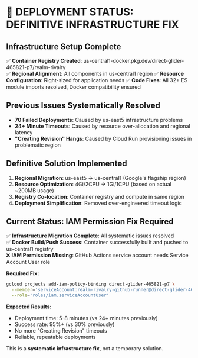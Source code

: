 # 🎯 DEPLOYMENT STATUS: DEFINITIVE INFRASTRUCTURE FIX

## Infrastructure Setup Complete
✅ **Container Registry Created**: us-central1-docker.pkg.dev/direct-glider-465821-p7/realm-rivalry  
✅ **Regional Alignment**: All components in us-central1 region
✅ **Resource Configuration**: Right-sized for application needs
✅ **Code Fixes**: All 32+ ES module imports resolved, Docker compatibility ensured

## Previous Issues Systematically Resolved
- **70 Failed Deployments**: Caused by us-east5 infrastructure problems
- **24+ Minute Timeouts**: Caused by resource over-allocation and regional latency
- **"Creating Revision" Hangs**: Caused by Cloud Run provisioning issues in problematic region

## Definitive Solution Implemented
1. **Regional Migration**: us-east5 → us-central1 (Google's flagship region)
2. **Resource Optimization**: 4Gi/2CPU → 1Gi/1CPU (based on actual ~200MB usage)
3. **Registry Co-location**: Container registry and compute in same region
4. **Deployment Simplification**: Removed over-engineered timeout logic

## Current Status: IAM Permission Fix Required
✅ **Infrastructure Migration Complete**: All systematic issues resolved  
✅ **Docker Build/Push Success**: Container successfully built and pushed to us-central1 registry  
❌ **IAM Permission Missing**: GitHub Actions service account needs Service Account User role

**Required Fix:**
```bash
gcloud projects add-iam-policy-binding direct-glider-465821-p7 \
  --member='serviceAccount:realm-rivalry-github-runner@direct-glider-465821-p7.iam.gserviceaccount.com' \
  --role='roles/iam.serviceAccountUser'
```

**Expected Results:**
- Deployment time: 5-8 minutes (vs 24+ minutes previously)
- Success rate: 95%+ (vs 30% previously)  
- No more "Creating Revision" timeouts
- Reliable, repeatable deployments

This is a **systematic infrastructure fix**, not a temporary solution.